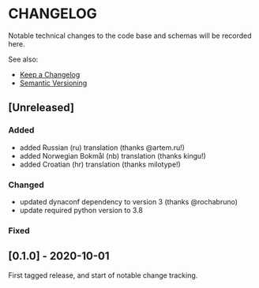 
# CHANGELOG

Notable technical changes to the code base and schemas will be recorded here.

See also:

- [Keep a Changelog](https://keepachangelog.com/en/1.0.0/)
- [Semantic Versioning](https://semver.org/spec/v2.0.0.html)

## [Unreleased]

### Added

- added Russian (ru) translation (thanks @artem.ru!)
- added Norwegian Bokmål (nb) translation (thanks kingu!)
- added Croatian (hr) translation (thanks milotype!)

### Changed

- updated dynaconf dependency to version 3 (thanks @rochabruno)
- update required python version to 3.8

### Fixed

## [0.1.0] - 2020-10-01

First tagged release, and start of notable change tracking.
